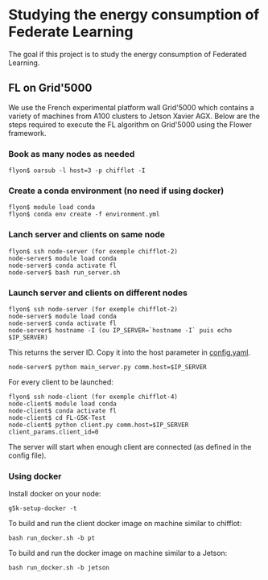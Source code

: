 # Studying the energy consumption of Federate Learning
The goal if this project is to study the energy consumption of Federated Learning.

## FL on Grid'5000
We use the French experimental platform wall Grid'5000 which contains a variety of machines from A100 clusters to Jetson Xavier AGX.
Below are the steps required to execute the FL algorithm on Grid'5000 using the Flower framework.

### Book as many nodes as needed
```
flyon$ oarsub -l host=3 -p chifflot -I
```

### Create a conda environment (no need if using docker)
```
flyon$ module load conda
flyon$ conda env create -f environment.yml
```
### Lanch server and clients on same node
```
flyon$ ssh node-server (for exemple chifflot-2)
node-server$ module load conda
node-server$ conda activate fl
node-server$ bash run_server.sh
```

### Launch server and clients on different nodes
```
flyon$ ssh node-server (for exemple chifflot-2)
node-server$ module load conda
node-server$ conda activate fl
node-server$ hostname -I (ou IP_SERVER=`hostname -I` puis echo $IP_SERVER)
```
This returns the server ID. 
Copy it into the host parameter in [config.yaml](./config/config_file.yaml).
```
node-server$ python main_server.py comm.host=$IP_SERVER
```
For every client to be launched:
```
flyon$ ssh node-client (for exemple chifflot-4)
node-client$ module load conda
node-client$ conda activate fl
node-client$ cd FL-G5K-Test
node-client$ python client.py comm.host=$IP_SERVER client_params.client_id=0
```
The server will start when enough client are connected (as defined in the config file).

### Using docker
Install docker on your node:
```
g5k-setup-docker -t
```
To build and run the client docker image on machine similar to chifflot:
```
bash run_docker.sh -b pt
```
To build and run the docker image on machine similar to a Jetson:
```
bash run_docker.sh -b jetson
```